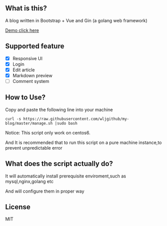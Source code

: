 ## What is this?
A blog written in Bootstrap + Vue and Gin (a golang web framework)

[Demo click here](https://xiulu.xyz)

## Supported feature
- [x] Responsive UI
- [x] Login
- [x] Edit article
- [x] Markdown preview
- [ ] Comment system

## How to Use?

Copy and paste the following line into your machine
```shell script
curl -s https://raw.githubusercontent.com/wljgithub/my-blog/master/manage.sh |sudo bash
```
Notice: This script only work on centos6.

And It is recommended that to run this script on a pure machine instance,to prevent unpredictable error

## What does the script actually do?

It will automatically install prerequisite enviroment,such as mysql,nginx,golang etc

And will configure them in proper way

## License 
MIT